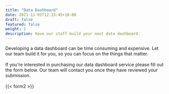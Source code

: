 ```yaml
---
title: "Data Dashboard"
date: 2021-11-01T12:33:45+10:00
draft: false
featured: false
weight: 1
description: Have our staff build your next data dashboard.
---
```


Developing a data dashboard can be time consuming and expensive. Let our team build it for you, so you can focus on the things that matter.
\
\
If you're interested in purchasing our data dashboard service please fill out the form below. Our team will contact you once they have reviewed your submission. 
\
\
{{< form2 >}}